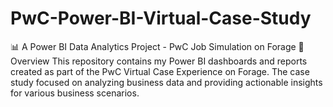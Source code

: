 # PwC-Power-BI-Virtual-Case-Study
📊 A Power BI Data Analytics Project - PwC Job Simulation on Forage
📌 Overview
This repository contains my Power BI dashboards and reports created as part of the PwC Virtual Case Experience on Forage. The case study focused on analyzing business data and providing actionable insights for various business scenarios.

